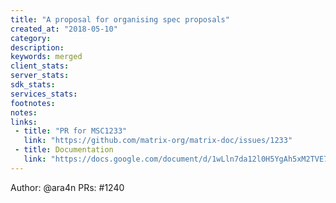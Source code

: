 ```yaml
---
title: "A proposal for organising spec proposals"
created_at: "2018-05-10"
category:
description:
keywords: merged
client_stats:
server_stats:
sdk_stats:
services_stats:
footnotes:
notes:
links:
 - title: "PR for MSC1233"
   link: "https://github.com/matrix-org/matrix-doc/issues/1233"
 - title: Documentation
   link: "https://docs.google.com/document/d/1wLln7da12l0H5YgAh5xM2TVE7VsTjXzhEwVh3sRBMCk/edit#"
---
```

Author: @ara4n
PRs: #1240
